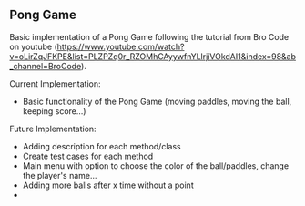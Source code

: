 Pong Game
-

Basic implementation of a Pong Game following the tutorial from Bro Code on youtube
(https://www.youtube.com/watch?v=oLirZqJFKPE&list=PLZPZq0r_RZOMhCAyywfnYLlrjiVOkdAI1&index=98&ab_channel=BroCode).

Current Implementation:
- Basic functionality of the Pong Game (moving paddles, moving the ball, keeping score...)

Future Implementation:
- Adding description for each method/class
- Create test cases for each method
- Main menu with option to choose the color of the ball/paddles, change the player's name...
- Adding more balls after x time without a point
- 